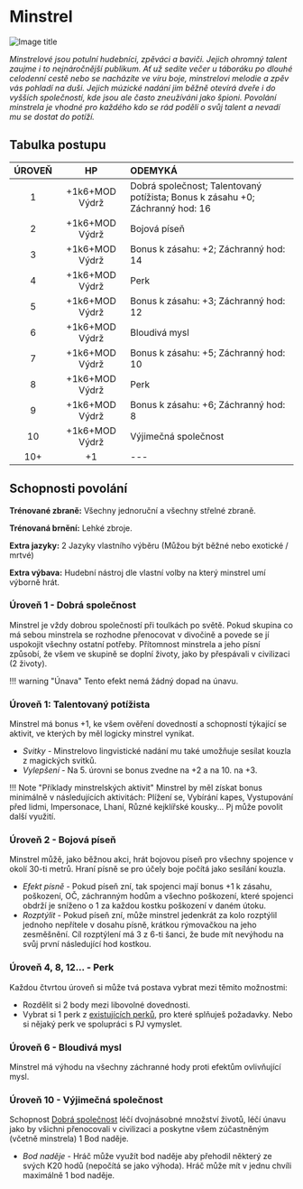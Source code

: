# Minstrel

![Image title](/assets/NAldir/classes/bard.webp)

*Minstrelové jsou potulní hudebníci, zpěváci a baviči. Jejich ohromný talent zaujme i to nejnáročnější publikum. Ať už sedíte večer u táboráku po dlouhé celodenní cestě nebo se nacházíte ve víru boje, minstrelovi melodie a zpěv vás pohladí na duši. Jejich múzické nadání jim běžně otevírá dveře i do vyšších společností, kde jsou ale často zneužíváni jako špioni. Povolání minstrela je vhodné pro každého kdo se rád podělí o svůj talent a nevadí mu se dostat do potíží.*

## Tabulka postupu

| ÚROVEŇ |       HP       | ODEMYKÁ                                                      |
| :----: | :------------: | :----------------------------------------------------------- |
|   1    | +1k6+MOD Výdrž | Dobrá společnost; Talentovaný potížista; Bonus k zásahu +0; Záchranný hod: 16 |
|   2    | +1k6+MOD Výdrž | Bojová píseň                                                 |
|   3    | +1k6+MOD Výdrž | Bonus k zásahu: +2; Záchranný hod: 14                        |
|   4    | +1k6+MOD Výdrž | Perk                                                         |
|   5    | +1k6+MOD Výdrž | Bonus k zásahu: +3; Záchranný hod: 12                        |
|   6    | +1k6+MOD Výdrž | Bloudivá mysl                                                |
|   7    | +1k6+MOD Výdrž | Bonus k zásahu: +5; Záchranný hod: 10                        |
|   8    | +1k6+MOD Výdrž | Perk                                                         |
|   9    | +1k6+MOD Výdrž | Bonus k zásahu: +6; Záchranný hod: 8                         |
|   10   | +1k6+MOD Výdrž | Výjimečná společnost                                         |
|  10+   |       +1       | ---                                                          |

## Schopnosti povolání

**Trénované zbraně:** Všechny jednoruční a všechny střelné zbraně. 

**Trénovaná brnění:** Lehké zbroje. 

**Extra jazyky:** 2 Jazyky vlastního výběru (Můžou být běžné nebo exotické / mrtvé) 

**Extra výbava:** Hudební nástroj dle vlastní volby na který minstrel umí výborně hrát.

### Úroveň 1 - Dobrá společnost

Minstrel je vždy dobrou společností při toulkách po světě. Pokud skupina co má sebou minstrela se rozhodne přenocovat v divočině a povede se jí uspokojit všechny ostatní potřeby. Přítomnost minstrela a jeho písní způsobí, že všem ve skupině se doplní životy, jako by přespávali v civilizaci (2 životy). 

!!! warning "Únava"
    Tento efekt nemá žádný dopad na únavu.

### Úroveň 1: Talentovaný potížista

Minstrel má bonus +1, ke všem ověření dovedností a schopností týkající se aktivit, ve kterých by měl logicky minstrel vynikat.

- *Svitky* - Minstrelovo lingvistické nadání mu také umožňuje sesílat kouzla z magických svitků.
- *Vylepšení* - Na 5. úrovni se bonus zvedne na +2 a na 10. na +3. 

!!! Note "Příklady minstrelských aktivit"
    Minstrel by měl získat bonus minimálně v následujících aktivitách: Plížení se, Vybírání kapes, Vystupování před lidmi, Impersonace, Lhaní, Různé kejklířské kousky... Pj může povolit další využití.

### Úroveň 2 - Bojová píseň

Minstrel můžě, jako běžnou akci, hrát bojovou píseň pro všechny spojence v okolí 30-ti metrů. Hraní písně se pro účely boje počítá jako sesílání kouzla.

- *Efekt písně* - Pokud píseň zní, tak spojenci mají bonus +1 k zásahu, poškození, OČ, záchranným hodům a všechno poškození, které spojenci obdrží je sníženo o 1 za každou kostku poškození v daném útoku.
- *Rozptýlit* - Pokud píseň zní, může minstrel jedenkrát za kolo rozptýlil jednoho nepřítele v dosahu písně, krátkou rýmovačkou na jeho zesměšnění. Cíl rozptýlení má 3 z 6-ti šanci, že bude mít nevýhodu na svůj první následující hod kostkou. 

### Úroveň 4, 8, 12... - Perk

Každou čtvrtou úroveň si může tvá postava vybrat mezi těmito možnostmi:

- Rozdělit si 2 body mezi libovolné dovednosti.
- Vybrat si 1 perk z [existujících perků](/Nov%C3%BD%20Aldir%20%28Zasazen%C3%AD%29/perks/), pro které splňuješ požadavky. Nebo si nějaký perk ve spolupráci s PJ vymyslet.

### Úroveň 6 - Bloudivá mysl

Minstrel má výhodu na všechny záchranné hody proti efektům ovlivňující mysl.

### Úroveň 10 - Výjimečná společnost

Schopnost [Dobrá společnost](/Nový%20Aldir%20%28Zasazení%29/Povolání/Minstrel/#uroven-1-dobra-spolecnost) léčí dvojnásobné množství životů, léčí únavu jako by všichni přenocovali v civilizaci a poskytne všem zúčastněným (včetně minstrela) 1 Bod naděje.

- *Bod naděje* - Hráč může využít bod naděje aby přehodil některý ze svých K20 hodů (nepočítá se jako výhoda). Hráč může mít v jednu chvíli maximálně 1 bod naděje.
